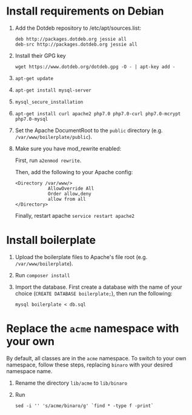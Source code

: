 # Install requirements on Debian

1. Add the Dotdeb repository to /etc/apt/sources.list:

    ```
    deb http://packages.dotdeb.org jessie all
    deb-src http://packages.dotdeb.org jessie all
    ```

2. Install their GPG key

    ```
    wget https://www.dotdeb.org/dotdeb.gpg -O - | apt-key add -
    ```

3. `apt-get update`

4. `apt-get install mysql-server`

5. `mysql_secure_installation`

6. `apt-get install curl apache2 php7.0 php7.0-curl php7.0-mcrypt php7.0-mysql`

7. Set the Apache DocumentRoot to the `public` directory (e.g. `/var/www/boilerplate/public`).

8. Make sure you have mod_rewrite enabled:

    First, run `a2enmod rewrite`.
    
    Then, add the following to your Apache config:
    
    ```
    <Directory /var/www/>
                AllowOverride All
                Order allow,deny
                allow from all
    </Directory>
    ```
    Finally, restart apache `service restart apache2`

# Install boilerplate

1. Upload the boilerplate files to Apache's file root (e.g. `/var/www/boilerplate`).

2. Run `composer install`

3. Import the database. First create a database with the name of your choice (`CREATE DATABASE boilerplate;`), then run the following:
    
    ```
    mysql boilerplate < db.sql
    ```

# Replace the `acme` namespace with your own

By default, all classes are in the `acme` namespace. To switch to your own namespace, follow these steps, replacing `binaro` with your desired namespace name.

1. Rename the directory `lib/acme` to `lib/binaro`

2. Run 
    
    ```
    sed -i '' 's/acme/binaro/g' `find * -type f -print`
    ```

